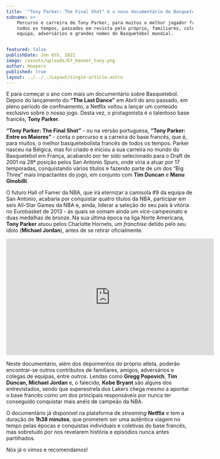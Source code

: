 ```yaml
---
title: '"Tony Parker: The Final Shot" é o novo documentário de Basquetebol da Netflix'
subname: >+
    Percurso e carreira de Tony Parker, para muitos o melhor jogador francês de
    todos os tempos, passados em revista pelo próprio, familiares, colegas de
    equipa, adversários e grandes nomes do Basquetebol mundial.


featured: false
publishDate: Jan 6th, 2021
image: /assets/uploads/67_banner_tony.png
author: Hoopers
published: true
layout: ../../../Layout/single-article.astro
---
```


E para começar o ano com mais um documentário sobre Basquetebol. Depois do lançamento do **“The Last Dance”** em Abril do ano passado, em pleno período de confinamento, a Netflix voltou a lançar um conteúdo exclusivo sobre o nosso jogo. Desta vez, o protagonista é o talentoso base francês, **Tony Parker**.

**“Tony Parker: The Final Shot”** - ou na versão portuguesa, **“Tony Parker: Entre os Maiores”** - conta o percurso e a carreira do base francês, que é, para muitos, o melhor basquetebolista francês de todos os tempos. Parker nasceu na Bélgica, mas foi criado e iniciou a sua carreira no mundo do Basquetebol em França, acabando por ter sido selecionado para o Draft de 2001 na 28ª posição pelos San Antonio Spurs, onde viria a atuar por 17 temporadas, conquistando vários títulos e fazendo parte de um dos “Big Three” mais impactantes do jogo, em conjunto com **Tim Duncan** e **Manu Ginobilli**.

O futuro Hall of Famer da NBA, que irá eternizar a camisola #9 da equipa de San Antonio, acabaria por conquistar quatro títulos da NBA, participar em seis All-Star Games da NBA e, ainda, liderar a seleção do seu país à vitória no Eurobasket de 2013 - às quais se somam ainda um vice-campeonato e duas medalhas de bronze. Na sua última época na liga Norte Americana, **Tony Parker** atuou pelos Charlotte Hornets, um _franchise_ detido pelo seu ídolo (**Michael Jordan**), antes de se retirar oficialmente.

<iframe width="560" height="315" src="https://www.youtube.com/embed/pEBEM8Vszxs" title="YouTube video player" frameborder="0" allow="accelerometer; autoplay; clipboard-write; encrypted-media; gyroscope; picture-in-picture" allowfullscreen></iframe>

Neste documentário, além dos depoimentos do próprio atleta, poderão encontrar-se outros contributos de familiares, amigos, adversários e colegas de equipas, entre outros. Lendas como **Gregg Popovich**, **Tim Duncan, Michael Jordan** e, o falecido, **Kobe Bryant** são alguns dos entrevistados, sendo que superestrela dos Lakers chega mesmo a apontar o base francês como um dos principais responsáveis por nunca ter conseguido conquistar mais anéis de campeão da NBA.

O documentário já disponível na plataforma de _streaming_ **Netflix** e tem a duração de **1h38 minutos**, que prometem ser uma autêntica viagem no tempo pelas épocas e conquistas individuais e coletivas do base francês, mas sobretudo por nos revelarem história e episódios nunca antes partilhados.

Nós já o vimos e recomendamos!
